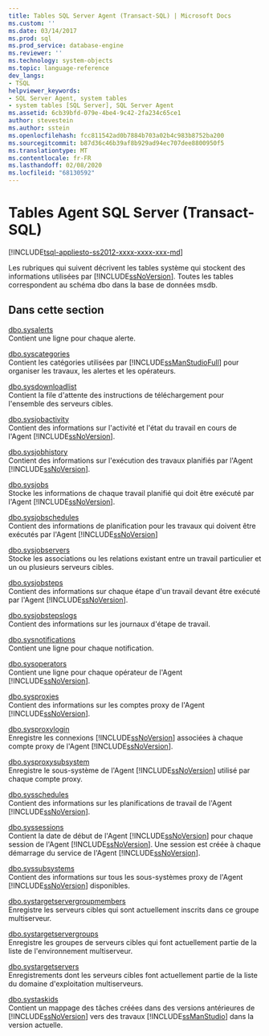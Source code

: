 ```yaml
---
title: Tables SQL Server Agent (Transact-SQL) | Microsoft Docs
ms.custom: ''
ms.date: 03/14/2017
ms.prod: sql
ms.prod_service: database-engine
ms.reviewer: ''
ms.technology: system-objects
ms.topic: language-reference
dev_langs:
- TSQL
helpviewer_keywords:
- SQL Server Agent, system tables
- system tables [SQL Server], SQL Server Agent
ms.assetid: 6cb39bfd-079e-4be4-9c42-2fa234c65ce1
author: stevestein
ms.author: sstein
ms.openlocfilehash: fcc811542ad0b7884b703a02b4c983b8752ba200
ms.sourcegitcommit: b87d36c46b39af8b929ad94ec707dee8800950f5
ms.translationtype: MT
ms.contentlocale: fr-FR
ms.lasthandoff: 02/08/2020
ms.locfileid: "68130592"
---
```

# <a name="sql-server-agent-tables-transact-sql"></a>Tables Agent SQL Server (Transact-SQL)
[!INCLUDE[tsql-appliesto-ss2012-xxxx-xxxx-xxx-md](../../includes/tsql-appliesto-ss2012-xxxx-xxxx-xxx-md.md)]

  Les rubriques qui suivent décrivent les tables système qui stockent des informations utilisées par [!INCLUDE[ssNoVersion](../../includes/ssnoversion-md.md)]. Toutes les tables correspondent au schéma dbo dans la base de données msdb.  
  
## <a name="in-this-section"></a>Dans cette section  
 [dbo.sysalerts](../../relational-databases/system-tables/dbo-sysalerts-transact-sql.md)  
 Contient une ligne pour chaque alerte.  
  
 [dbo.syscategories](../../relational-databases/system-tables/dbo-syscategories-transact-sql.md)  
 Contient les catégories utilisées par [!INCLUDE[ssManStudioFull](../../includes/ssmanstudiofull-md.md)] pour organiser les travaux, les alertes et les opérateurs.  
  
 [dbo.sysdownloadlist](../../relational-databases/system-tables/dbo-sysdownloadlist-transact-sql.md)  
 Contient la file d'attente des instructions de téléchargement pour l'ensemble des serveurs cibles.  
  
 [dbo.sysjobactivity](../../relational-databases/system-tables/dbo-sysjobactivity-transact-sql.md)  
 Contient des informations sur l'activité et l'état du travail en cours de l'Agent [!INCLUDE[ssNoVersion](../../includes/ssnoversion-md.md)].  
  
 [dbo.sysjobhistory](../../relational-databases/system-tables/dbo-sysjobhistory-transact-sql.md)  
 Contient des informations sur l'exécution des travaux planifiés par l'Agent [!INCLUDE[ssNoVersion](../../includes/ssnoversion-md.md)].  
  
 [dbo.sysjobs](../../relational-databases/system-tables/dbo-sysjobs-transact-sql.md)  
 Stocke les informations de chaque travail planifié qui doit être exécuté par l'Agent [!INCLUDE[ssNoVersion](../../includes/ssnoversion-md.md)].  
  
 [dbo.sysjobschedules](../../relational-databases/system-tables/dbo-sysjobschedules-transact-sql.md)  
 Contient des informations de planification pour les travaux qui doivent être exécutés par l'Agent [!INCLUDE[ssNoVersion](../../includes/ssnoversion-md.md)]  
  
 [dbo.sysjobservers](../../relational-databases/system-tables/dbo-sysjobservers-transact-sql.md)  
 Stocke les associations ou les relations existant entre un travail particulier et un ou plusieurs serveurs cibles.  
  
 [dbo.sysjobsteps](../../relational-databases/system-tables/dbo-sysjobsteps-transact-sql.md)  
 Contient des informations sur chaque étape d'un travail devant être exécuté par l'Agent [!INCLUDE[ssNoVersion](../../includes/ssnoversion-md.md)].  
  
 [dbo.sysjobstepslogs](../../relational-databases/system-tables/dbo-sysjobstepslogs-transact-sql.md)  
 Contient des informations sur les journaux d'étape de travail.  
  
 [dbo.sysnotifications](../../relational-databases/system-tables/dbo-sysnotifications-transact-sql.md)  
 Contient une ligne pour chaque notification.  
  
 [dbo.sysoperators](../../relational-databases/system-tables/dbo-sysoperators-transact-sql.md)  
 Contient une ligne pour chaque opérateur de l'Agent [!INCLUDE[ssNoVersion](../../includes/ssnoversion-md.md)].  
  
 [dbo.sysproxies](../../relational-databases/system-tables/dbo-sysproxies-transact-sql.md)  
 Contient des informations sur les comptes proxy de l'Agent [!INCLUDE[ssNoVersion](../../includes/ssnoversion-md.md)].  
  
 [dbo.sysproxylogin](../../relational-databases/system-tables/dbo-sysproxylogin-transact-sql.md)  
 Enregistre les connexions [!INCLUDE[ssNoVersion](../../includes/ssnoversion-md.md)] associées à chaque compte proxy de l'Agent [!INCLUDE[ssNoVersion](../../includes/ssnoversion-md.md)].  
  
 [dbo.sysproxysubsystem](../../relational-databases/system-tables/dbo-sysproxysubsystem-transact-sql.md)  
 Enregistre le sous-système de l'Agent [!INCLUDE[ssNoVersion](../../includes/ssnoversion-md.md)] utilisé par chaque compte proxy.  
  
 [dbo.sysschedules](../../relational-databases/system-tables/dbo-sysschedules-transact-sql.md)  
 Contient des informations sur les planifications de travail de l'Agent [!INCLUDE[ssNoVersion](../../includes/ssnoversion-md.md)].  
  
 [dbo.syssessions](../../relational-databases/system-tables/dbo-syssessions-transact-sql.md)  
 Contient la date de début de l'Agent [!INCLUDE[ssNoVersion](../../includes/ssnoversion-md.md)] pour chaque session de l'Agent [!INCLUDE[ssNoVersion](../../includes/ssnoversion-md.md)]. Une session est créée à chaque démarrage du service de l'Agent [!INCLUDE[ssNoVersion](../../includes/ssnoversion-md.md)].  
  
 [dbo.syssubsystems](../../relational-databases/system-tables/dbo-sysproxysubsystem-transact-sql.md)  
 Contient des informations sur tous les sous-systèmes proxy de l'Agent [!INCLUDE[ssNoVersion](../../includes/ssnoversion-md.md)] disponibles.  
  
 [dbo.systargetservergroupmembers](../../relational-databases/system-tables/dbo-systargetservergroupmembers-transact-sql.md)  
 Enregistre les serveurs cibles qui sont actuellement inscrits dans ce groupe multiserveur.  
  
 [dbo.systargetservergroups](../../relational-databases/system-tables/dbo-systargetservergroups-transact-sql.md)  
 Enregistre les groupes de serveurs cibles qui font actuellement partie de la liste de l'environnement multiserveur.  
  
 [dbo.systargetservers](../../relational-databases/system-tables/dbo-systargetservers-transact-sql.md)  
 Enregistrements dont les serveurs cibles font actuellement partie de la liste du domaine d'exploitation multiserveurs.  
  
 [dbo.systaskids](../../relational-databases/system-tables/dbo-systaskids-transact-sql.md)  
 Contient un mappage des tâches créées dans des versions antérieures de [!INCLUDE[ssNoVersion](../../includes/ssnoversion-md.md)] vers des travaux [!INCLUDE[ssManStudio](../../includes/ssmanstudio-md.md)] dans la version actuelle.  
  
  
